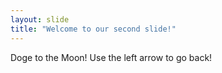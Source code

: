 ```yaml
---
layout: slide
title: "Welcome to our second slide!"
---
```

Doge to the Moon!
Use the left arrow to go back!
